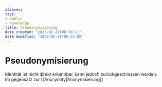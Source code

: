 ```yaml
---
aliases: 
tags:
- public
- knowledge
title: Pseudonymisierung
date created: "2023-02-21T08:30:11"
date modified: "2023-02-21T08:32:08"
---
```


# Pseudonymisierung

Identität ist nicht direkt erkennbar, kann jedoch zurückgeschlossen werden. Im gegensatz zur [[Anonymity|Anonymisierung]]
